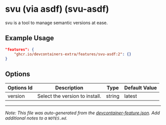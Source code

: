 
# svu (via asdf) (svu-asdf)

svu is a tool to manage semantic versions at ease.

## Example Usage

```json
"features": {
    "ghcr.io/devcontainers-extra/features/svu-asdf:2": {}
}
```

## Options

| Options Id | Description | Type | Default Value |
|-----|-----|-----|-----|
| version | Select the version to install. | string | latest |



---

_Note: This file was auto-generated from the [devcontainer-feature.json](devcontainer-feature.json).  Add additional notes to a `NOTES.md`._
